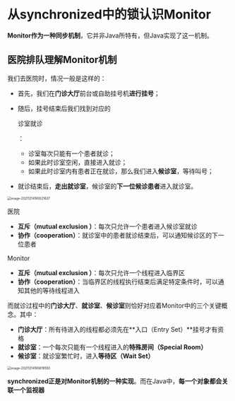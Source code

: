 # 从synchronized中的锁认识Monitor

**Monitor作为一种同步机制**，它并非Java所特有，但Java实现了这一机制。

## 医院排队理解Monitor机制

我们去医院时，情况一般是这样的：

- 首先，我们在**门诊大厅**前台或自助挂号机**进行挂号**；

- 随后，挂号结束后我们找到对应的

    诊室就诊

    ：

    - 诊室每次只能有一个患者就诊；
    - 如果此时诊室空闲，直接进入就诊；
    - 如果此时诊室内有患者正在就诊，那么我们进入**候诊室**，等待叫号；

- 就诊结束后，**走出就诊室**，候诊室的**下一位候诊患者**进入就诊室。

<img src="https://gitee.com/HappyBinbin/pcigo/raw/master/image-20211214195521637.png" alt="image-20211214195521637" style="zoom:50%;" />

医院

- **互斥（mutual exclusion ）**：每次只允许一个患者进入候诊室就诊
- **协作（cooperation）**：就诊室中的患者就诊结束后，可以通知候诊区的下一位患者

Monitor

- **互斥（mutual exclusion ）**：每次只允许一个线程进入临界区
- **协作（cooperation）**：当临界区的线程执行结束后满足特定条件时，可以通知其他的等待线程进入

而就诊过程中的**门诊大厅**、**就诊室**、**候诊室**则恰好对应着Monitor中的三个关键概念。其中：

- **门诊大厅**：所有待进入的线程都必须先在**入口（Entry Set）**挂号才有资格
- **就诊室**：一个每次只能有一个线程进入的**特殊房间（Special Room）**
- **候诊室**：就诊室繁忙时，进入**等待区（Wait Set）**

<img src="https://gitee.com/HappyBinbin/pcigo/raw/master/image-20211214195619550.png" alt="image-20211214195619550" style="zoom:50%;" />

**synchronized正是对Monitor机制的一种实现**。而在Java中，**每一个对象都会关联一个监视器**

























